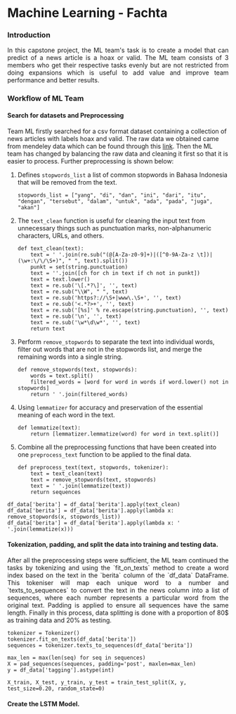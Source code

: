 # Machine Learning - Fachta
<div align="justify">
  <h3>Introduction</h3>
  In this capstone project, the ML team's task is to create a model that can predict of a news article is a hoax or valid. The ML team consists of 3 members who get their respective tasks evenly but are not restricted from doing expansions which is useful to add value and improve team performance and better results.
</div>

### Workflow of ML Team
#### Search for datasets and Preprocessing
Team ML firstly searched for a csv format dataset containing a collection of news articles with labels hoax and valid. The raw data we obtained came from mendeley data which can be found through this [link](https://data.mendeley.com/datasets/p3hfgr5j3m/1). Then the ML team has changed by balancing the raw data and cleaning it first so that it is easier to process. Further preprocessing is shown below:
  
   1. Defines `stopwords_list` a list of common stopwords in Bahasa Indonesia that will be removed from the text.
      ```
      stopwords_list = ["yang", "di", "dan", "ini", "dari", "itu", "dengan", "tersebut", "dalam", "untuk", "ada", "pada", "juga", "akan"]
      ```
   2. The `text_clean` function is useful for cleaning the input text from unnecessary things such as punctuation marks, non-alphanumeric characters, URLs, and others.
      ```
      def text_clean(text):
          text = ' '.join(re.sub("(@[A-Za-z0-9]+)|([^0-9A-Za-z \t])|(\w+:\/\/\S+)", " ", text).split())
          punkt = set(string.punctuation)
          text = ''.join([ch for ch in text if ch not in punkt])
          text = text.lower()
          text = re.sub('\[.*?\]', '', text)
          text = re.sub("\\W", " ", text)
          text = re.sub('https?://\S+|www\.\S+', '', text)
          text = re.sub('<.*?>+', '', text)
          text = re.sub('[%s]' % re.escape(string.punctuation), '', text)
          text = re.sub('\n', '', text)
          text = re.sub('\w*\d\w*', '', text)
          return text
      ```
  3. Perform `remove_stopwords` to separate the text into individual words, filter out words that are not in the stopwords list, and merge the remaining words into a single string.
     ```
     def remove_stopwords(text, stopwords):
         words = text.split()
         filtered_words = [word for word in words if word.lower() not in stopwords]
         return ' '.join(filtered_words)
     ```
  4. Using `lemmatizer` for accuracy and preservation of the essential meaning of each word in the text.
     ```
     def lemmatize(text):
         return [lemmatizer.lemmatize(word) for word in text.split()]
     ``` 
  6. Combine all the preprocessing functions that have been created into one `preprocess_text` function to be applied to the final data.
     ```
     def preprocess_text(text, stopwords, tokenizer):
         text = text_clean(text)
         text = remove_stopwords(text, stopwords)
         text = ' '.join(lemmatize(text))
         return sequences
    df_data['berita'] = df_data['berita'].apply(text_clean)
    df_data['berita'] = df_data['berita'].apply(lambda x: remove_stopwords(x, stopwords_list))
    df_data['berita'] = df_data['berita'].apply(lambda x: ' '.join(lemmatize(x)))  
    
#### Tokenization, padding, and split the data into training and testing data.
<div align="justify">
  After all the preprocessing steps were sufficient, the ML team continued the tasks by tokenizing and using the `fit_on_texts` method to create a word index based on the text in the `berita` column of the `df_data` DataFrame. This tokeniser will map each unique word to a number and `texts_to_sequences` to convert the text in the news column into a list of sequences, where each number represents a particular word from the original text. Padding is applied to ensure all sequences have the same length. Finally in this process, data splitting is done with a proportion of 80$ as training data and 20% as testing.
</div>

```
tokenizer = Tokenizer()
tokenizer.fit_on_texts(df_data['berita'])
sequences = tokenizer.texts_to_sequences(df_data['berita'])
```
```
max_len = max(len(seq) for seq in sequences)
X = pad_sequences(sequences, padding='post', maxlen=max_len)
y = df_data['tagging'].astype(int)
```
```
X_train, X_test, y_train, y_test = train_test_split(X, y, test_size=0.20, random_state=0)
```
#### Create the LSTM Model.
